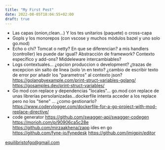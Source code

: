 ```yaml
---
title: "My First Post"
date: 2022-08-05T18:04:55+02:00
draft: true
---
```


* Las capas (onion,clean...) Y los tes unitarios (paquete) o cross-capa
* Gopls y los monorepos (con vscose y muchos módulos bazel y uno solo go.mod)
* Echo o chi? Tomcat o netty? En que se diferencian? a mis handlers (controller) les puede dar igual? Abstracción de framework? Contexto específico y add-ons? Middeleware intercambiables?
* Logs contextuales... ¿opcion produccion o development? ¿trazas de excepcion sin salto de linea (solo \n en texto? ¿cambio de escribir texto de error por añadir los "parametros" al contexto json?
https://golangbyexample.com/print-struct-variables-golang/ 
https://gosamples.dev/print-struct-variables/
* Go mod con replace y dependencias "locales"... go.mod con replace de unas librerías  persolanizadas...dockerfile intenta acceder a los replace pero no los "tiene" ... ¿como gestionarlo? https://www.codervlogger.com/dockerfile-for-a-go-project-with-mod-replace-directive/
* code generator
https://github.com/swagger-api/swagger-codegen
https://morioh.com/p/90906ca5c28e
https://github.com/mirzaakhena/zapp
ides en go
https://github.com/fyne-io/fynedesk
https://github.com/jmigpin/editor



equilibristofgo@gmail.com